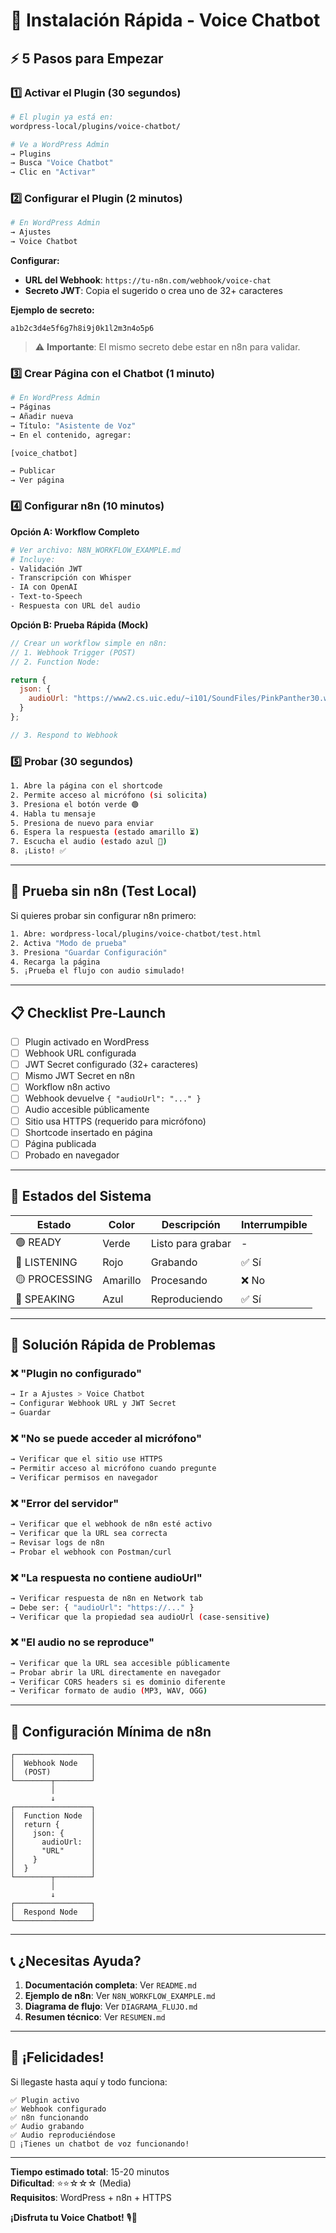 # 🚀 Instalación Rápida - Voice Chatbot

## ⚡ 5 Pasos para Empezar

### 1️⃣ Activar el Plugin (30 segundos)

```bash
# El plugin ya está en:
wordpress-local/plugins/voice-chatbot/

# Ve a WordPress Admin
→ Plugins
→ Busca "Voice Chatbot"
→ Clic en "Activar"
```

### 2️⃣ Configurar el Plugin (2 minutos)

```bash
# En WordPress Admin
→ Ajustes
→ Voice Chatbot
```

**Configurar:**
- **URL del Webhook**: `https://tu-n8n.com/webhook/voice-chat`
- **Secreto JWT**: Copia el sugerido o crea uno de 32+ caracteres

**Ejemplo de secreto:**
```
a1b2c3d4e5f6g7h8i9j0k1l2m3n4o5p6
```

> ⚠️ **Importante**: El mismo secreto debe estar en n8n para validar.

### 3️⃣ Crear Página con el Chatbot (1 minuto)

```bash
# En WordPress Admin
→ Páginas
→ Añadir nueva
→ Título: "Asistente de Voz"
→ En el contenido, agregar:
```

```
[voice_chatbot]
```

```bash
→ Publicar
→ Ver página
```

### 4️⃣ Configurar n8n (10 minutos)

**Opción A: Workflow Completo**
```bash
# Ver archivo: N8N_WORKFLOW_EXAMPLE.md
# Incluye:
- Validación JWT
- Transcripción con Whisper
- IA con OpenAI
- Text-to-Speech
- Respuesta con URL del audio
```

**Opción B: Prueba Rápida (Mock)**
```javascript
// Crear un workflow simple en n8n:
// 1. Webhook Trigger (POST)
// 2. Function Node:

return {
  json: {
    audioUrl: "https://www2.cs.uic.edu/~i101/SoundFiles/PinkPanther30.wav"
  }
};

// 3. Respond to Webhook
```

### 5️⃣ Probar (30 segundos)

```bash
1. Abre la página con el shortcode
2. Permite acceso al micrófono (si solicita)
3. Presiona el botón verde 🟢
4. Habla tu mensaje
5. Presiona de nuevo para enviar
6. Espera la respuesta (estado amarillo ⏳)
7. Escucha el audio (estado azul 🔵)
8. ¡Listo! ✅
```

---

## 🧪 Prueba sin n8n (Test Local)

Si quieres probar sin configurar n8n primero:

```bash
1. Abre: wordpress-local/plugins/voice-chatbot/test.html
2. Activa "Modo de prueba"
3. Presiona "Guardar Configuración"
4. Recarga la página
5. ¡Prueba el flujo con audio simulado!
```

---

## 📋 Checklist Pre-Launch

- [ ] Plugin activado en WordPress
- [ ] Webhook URL configurada
- [ ] JWT Secret configurado (32+ caracteres)
- [ ] Mismo JWT Secret en n8n
- [ ] Workflow n8n activo
- [ ] Webhook devuelve `{ "audioUrl": "..." }`
- [ ] Audio accesible públicamente
- [ ] Sitio usa HTTPS (requerido para micrófono)
- [ ] Shortcode insertado en página
- [ ] Página publicada
- [ ] Probado en navegador

---

## 🎯 Estados del Sistema

| Estado | Color | Descripción | Interrumpible |
|--------|-------|-------------|---------------|
| 🟢 READY | Verde | Listo para grabar | - |
| 🔴 LISTENING | Rojo | Grabando | ✅ Sí |
| 🟡 PROCESSING | Amarillo | Procesando | ❌ No |
| 🔵 SPEAKING | Azul | Reproduciendo | ✅ Sí |

---

## 🐛 Solución Rápida de Problemas

### ❌ "Plugin no configurado"
```bash
→ Ir a Ajustes > Voice Chatbot
→ Configurar Webhook URL y JWT Secret
→ Guardar
```

### ❌ "No se puede acceder al micrófono"
```bash
→ Verificar que el sitio use HTTPS
→ Permitir acceso al micrófono cuando pregunte
→ Verificar permisos en navegador
```

### ❌ "Error del servidor"
```bash
→ Verificar que el webhook de n8n esté activo
→ Verificar que la URL sea correcta
→ Revisar logs de n8n
→ Probar el webhook con Postman/curl
```

### ❌ "La respuesta no contiene audioUrl"
```bash
→ Verificar respuesta de n8n en Network tab
→ Debe ser: { "audioUrl": "https://..." }
→ Verificar que la propiedad sea audioUrl (case-sensitive)
```

### ❌ "El audio no se reproduce"
```bash
→ Verificar que la URL sea accesible públicamente
→ Probar abrir la URL directamente en navegador
→ Verificar CORS headers si es dominio diferente
→ Verificar formato de audio (MP3, WAV, OGG)
```

---

## 🔧 Configuración Mínima de n8n

```
┌─────────────────┐
│  Webhook Node   │
│  (POST)         │
└────────┬────────┘
         │
         ↓
┌─────────────────┐
│  Function Node  │
│  return {       │
│    json: {      │
│      audioUrl:  │
│      "URL"      │
│    }            │
│  }              │
└────────┬────────┘
         │
         ↓
┌─────────────────┐
│  Respond Node   │
└─────────────────┘
```

---

## 📞 ¿Necesitas Ayuda?

1. **Documentación completa**: Ver `README.md`
2. **Ejemplo de n8n**: Ver `N8N_WORKFLOW_EXAMPLE.md`
3. **Diagrama de flujo**: Ver `DIAGRAMA_FLUJO.md`
4. **Resumen técnico**: Ver `RESUMEN.md`

---

## 🎉 ¡Felicidades!

Si llegaste hasta aquí y todo funciona:

```
✅ Plugin activo
✅ Webhook configurado
✅ n8n funcionando
✅ Audio grabando
✅ Audio reproduciéndose
🎊 ¡Tienes un chatbot de voz funcionando!
```

---

**Tiempo estimado total**: 15-20 minutos  
**Dificultad**: ⭐⭐☆☆☆ (Media)  
**Requisitos**: WordPress + n8n + HTTPS

**¡Disfruta tu Voice Chatbot!** 🎙️🤖

